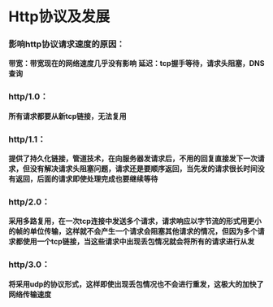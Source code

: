 # Http协议及发展

### 影响http协议请求速度的原因：
**带宽：带宽现在的网络速度几乎没有影响**
**延迟：tcp握手等待，请求头阻塞，DNS查询**

### http/1.0：
**所有请求都要从新tcp链接，无法复用**

### http/1.1：
**提供了持久化链接，管道技术，在向服务器发请求后，不用的回复直接发下一次请求，但没有解决请求头阻塞问题，请求还是要顺序返回，当先发的请求很长时间没有返回，后面的请求即使处理完成也要继续等待**

### http/2.0：
**采用多路复用，在一次tcp连接中发送多个请求，请求响应以字节流的形式用更小的帧的单位传输，这样就不会产生一个请求会阻塞其他请求的情况，但因为多个请求都使用一个tcp链接，当这些请求中出现丢包情况就会将所有的请求进行从发**

### http/3.0：
**将采用udp的协议形式，这样即使出现丢包情况也不会进行重发，这极大的加快了网络传输速度**